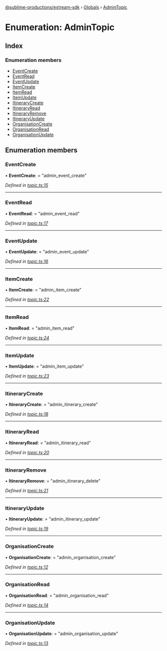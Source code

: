 [@sublime-productions/extream-sdk](../README.md) › [Globals](../globals.md) › [AdminTopic](admintopic.md)

# Enumeration: AdminTopic

## Index

### Enumeration members

* [EventCreate](admintopic.md#eventcreate)
* [EventRead](admintopic.md#eventread)
* [EventUpdate](admintopic.md#eventupdate)
* [ItemCreate](admintopic.md#itemcreate)
* [ItemRead](admintopic.md#itemread)
* [ItemUpdate](admintopic.md#itemupdate)
* [ItineraryCreate](admintopic.md#itinerarycreate)
* [ItineraryRead](admintopic.md#itineraryread)
* [ItineraryRemove](admintopic.md#itineraryremove)
* [ItineraryUpdate](admintopic.md#itineraryupdate)
* [OrganisationCreate](admintopic.md#organisationcreate)
* [OrganisationRead](admintopic.md#organisationread)
* [OrganisationUpdate](admintopic.md#organisationupdate)

## Enumeration members

###  EventCreate

• **EventCreate**: = "admin_event_create"

*Defined in [topic.ts:15](https://github.com/Extream-SaaS/ex-sdk/blob/9472f23/src/topic.ts#L15)*

___

###  EventRead

• **EventRead**: = "admin_event_read"

*Defined in [topic.ts:17](https://github.com/Extream-SaaS/ex-sdk/blob/9472f23/src/topic.ts#L17)*

___

###  EventUpdate

• **EventUpdate**: = "admin_event_update"

*Defined in [topic.ts:16](https://github.com/Extream-SaaS/ex-sdk/blob/9472f23/src/topic.ts#L16)*

___

###  ItemCreate

• **ItemCreate**: = "admin_item_create"

*Defined in [topic.ts:22](https://github.com/Extream-SaaS/ex-sdk/blob/9472f23/src/topic.ts#L22)*

___

###  ItemRead

• **ItemRead**: = "admin_item_read"

*Defined in [topic.ts:24](https://github.com/Extream-SaaS/ex-sdk/blob/9472f23/src/topic.ts#L24)*

___

###  ItemUpdate

• **ItemUpdate**: = "admin_item_update"

*Defined in [topic.ts:23](https://github.com/Extream-SaaS/ex-sdk/blob/9472f23/src/topic.ts#L23)*

___

###  ItineraryCreate

• **ItineraryCreate**: = "admin_itinerary_create"

*Defined in [topic.ts:18](https://github.com/Extream-SaaS/ex-sdk/blob/9472f23/src/topic.ts#L18)*

___

###  ItineraryRead

• **ItineraryRead**: = "admin_itinerary_read"

*Defined in [topic.ts:20](https://github.com/Extream-SaaS/ex-sdk/blob/9472f23/src/topic.ts#L20)*

___

###  ItineraryRemove

• **ItineraryRemove**: = "admin_itinerary_delete"

*Defined in [topic.ts:21](https://github.com/Extream-SaaS/ex-sdk/blob/9472f23/src/topic.ts#L21)*

___

###  ItineraryUpdate

• **ItineraryUpdate**: = "admin_itinerary_update"

*Defined in [topic.ts:19](https://github.com/Extream-SaaS/ex-sdk/blob/9472f23/src/topic.ts#L19)*

___

###  OrganisationCreate

• **OrganisationCreate**: = "admin_organisation_create"

*Defined in [topic.ts:12](https://github.com/Extream-SaaS/ex-sdk/blob/9472f23/src/topic.ts#L12)*

___

###  OrganisationRead

• **OrganisationRead**: = "admin_organisation_read"

*Defined in [topic.ts:14](https://github.com/Extream-SaaS/ex-sdk/blob/9472f23/src/topic.ts#L14)*

___

###  OrganisationUpdate

• **OrganisationUpdate**: = "admin_organisation_update"

*Defined in [topic.ts:13](https://github.com/Extream-SaaS/ex-sdk/blob/9472f23/src/topic.ts#L13)*
